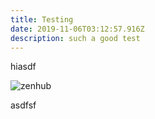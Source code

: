 ```yaml
---
title: Testing
date: 2019-11-06T03:12:57.916Z
description: such a good test
---
```

hiasdf 

![zenhub](/img/apple-touch-icon.png "zenhub icon")

asdfsf
